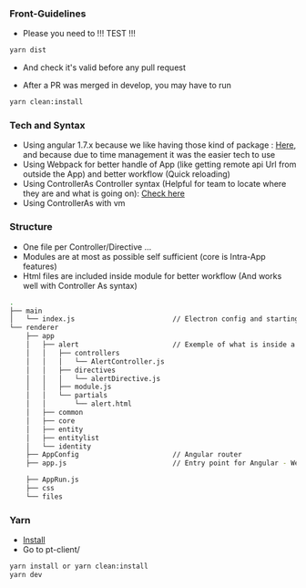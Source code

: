 ### Front-Guidelines
- Please you need to !!! TEST !!!
```bash
yarn dist
```
- And check it's valid before any pull request

- After a PR was merged in develop, you may have to run 
```bash
yarn clean:install
```


### Tech and Syntax 

- Using angular 1.7.x because we like having those kind of package : [Here](https://www.angular-gantt.com/demo/), and because due to time management it was the easier tech to use 
- Using Webpack for better handle of App (like getting remote api Url from outside the App) and better workflow (Quick reloading)
- Using ControllerAs Controller syntax (Helpful for team to locate where they are and what is going on): [Check here](https://github.com/johnpapa/angular-styleguide/tree/master/a1#controllers)
- Using ControllerAs with vm

### Structure

- One file per Controller/Directive ... 
- Modules are at most as possible self sufficient (core is Intra-App features)
- Html files are included inside module for better workflow (And works well with Controller As syntax)

```bash
.
├── main
│   └── index.js                        // Electron config and starting point
└── renderer
    ├── app
    │   ├── alert                       // Exemple of what is inside a module
    │   │   ├── controllers
    │   │   │   └── AlertController.js
    │   │   ├── directives
    │   │   │   └── alertDirective.js
    │   │   ├── module.js
    │   │   └── partials
    │   │       └── alert.html
    │   ├── common
    │   ├── core
    │   ├── entity
    │   ├── entitylist
    │   └── identity
    ├── AppConfig                       // Angular router
    ├── app.js                          // Entry point for Angular - We load dependencies here too - And some ugly jQuery

    ├── AppRun.js
    ├── css
    └── files
```

### Yarn
- [Install](https://yarnpkg.com/lang/en/docs/install/#debian-stable)
- Go to pt-client/
```bash
yarn install or yarn clean:install
yarn dev
```